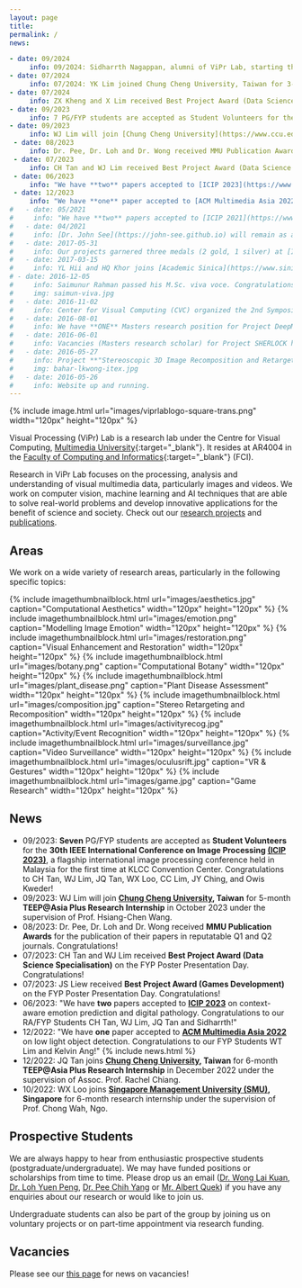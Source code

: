 ```yaml
---
layout: page
title:
permalink: /
news:

- date: 09/2024
     info: 09/2024: Sidharrth Nagappan, alumni of ViPr Lab, starting the MPhil in Advanced Computer Science programme in University of Cambridge, UK under the full Jardine Scholarship.
- date: 07/2024
     info: 07/2024: YK Lim joined Chung Cheng University, Taiwan for 3-month TEEP@Asia Plus Research Internship in July 2024 under the supervision of Prof. Wen-Nung Lie.
- date: 07/2024
     info: ZX Kheng and X Lim received Best Project Award (Data Science Specialisation) on the FYP Poster Presentation Day. Congratulations! .
- date: 09/2023
     info: 7 PG/FYP students are accepted as Student Volunteers for the [ICIP 2023](https://www.2023.ieeeicip.org/), a flagship international image processing conference, which will be held at KLCC Convention Center. Congratulations to CH Tan, WJ Lim, JQ Tan, WX Loo, CC Lim, JY Ching, and Owis Kweder! 
- date: 09/2023
     info: WJ Lim will join [Chung Cheng University](https://www.ccu.edu.tw/?Lang=en), Taiwan for 5-month research internship in October 2023 under the Taiwan Experience Education Program (TEEP) offered by Taiwan Government, under the supervision of [Prof. Hsiang-Chen Wang](https://deptime.ccu.edu.tw/p/405-1102-22900,c2239.php?Lang=en)
 - date: 08/2023
     info: Dr. Pee, Dr. Loh and Dr. Wong received MMU Publication Awards for the publication of their papers in top-tiered Q1 and Q2 journals. Congratulations! 
 - date: 07/2023
     info: CH Tan and WJ Lim received Best Project Award (Data Science Specialisation) on the FYP Poster Presentation Day. Congratulations! 
 - date: 06/2023
     info: "We have **two** papers accepted to [ICIP 2023](https://www.2023.ieeeicip.org/) on context-aware emotion prediction and digital pathology. Congratulations to our RA/FYP Students CH Tan, WJ Lim, JQ Tan and Sidharrth!"
 - date: 12/2023
     info: "We have **one** paper accepted to [ACM Multimedia Asia 2022](https://www.mmasia2022.org/) on low light object detection. Congratulations to our FYP Students WT Lim and Kelvin Ang!"
#   - date: 05/2021
#     info: "We have **two** papers accepted to [ICIP 2021](https://www.2021.ieeeicip.org/) on aesthetics captioning and micro-expression spotting."
#   - date: 04/2021
#     info: [Dr. John See](https://john-see.github.io) will remain as an Associate Member of this lab, as he takes on a new role at Heriot-Watt University Malaysia."
#   - date: 2017-05-31
#     info: Our projects garnered three medals (2 gold, 1 silver) at [ITEX 2017](https://itex.com.my/)!
#   - date: 2017-03-15
#     info: YL Hii and HQ Khor joins [Academic Sinica](https://www.sinica.edu.tw/en), Taiwan for 3-month research internship under [Prof. Cheng Wen-Huang](https://www.citi.sinica.edu.tw/~whcheng/).
# - date: 2016-12-05
#     info: Saimunur Rahman passed his M.Sc. viva voce. Congratulations!
#     img: saimun-viva.jpg
#   - date: 2016-11-02
#     info: Center for Visual Computing (CVC) organized the 2nd Symposium on Visual Computing Research, which was held at Shaftsbury Asteria, Cyberjaya.
#   - date: 2016-08-01
#     info: We have **ONE** Masters research position for Project DeepME. More information [here](/research/jobs/).
#   - date: 2016-06-01
#     info: Vacancies (Masters research scholar) for Project SHERLOCK have been filled!
#   - date: 2016-05-27
#     info: Project **"Stereoscopic 3D Image Recomposition and Retargeting"** led by Lai Kuan (with Baharul, Chun Hau, Wong Chee Onn and Low Kok-Lim (NUS)) has won a Gold Award at ITEX 2016!
#     img: bahar-lkwong-itex.jpg
#   - date: 2016-05-26
#     info: Website up and running.
---
```

{% include image.html url="images/viprlablogo-square-trans.png" width="120px" height="120px"  %}

Visual Processing (ViPr) Lab is a research lab under the Centre for Visual Computing, [Multimedia University]{:target="_blank"}. It resides at AR4004 in the [Faculty of Computing and Informatics]{:target="_blank"} (FCI).

Research in ViPr Lab focuses on the processing, analysis and understanding of visual multimedia data, particularly images and videos. We work on computer vision, machine learning and AI techniques that are able to solve real-world problems and develop innovative applications for the benefit of science and society. Check out our [research projects](/research/) and [publications](/papers/).

## Areas

We work on a wide variety of research areas, particularly in the following specific topics:

{% include imagethumbnailblock.html url="images/aesthetics.jpg" caption="Computational Aesthetics" width="120px" height="120px"  %}
{% include imagethumbnailblock.html url="images/emotion.png" caption="Modelling Image Emotion" width="120px" height="120px"  %}
{% include imagethumbnailblock.html url="images/restoration.png" caption="Visual Enhancement and Restoration" width="120px" height="120px"  %}
{% include imagethumbnailblock.html url="images/botany.png" caption="Computational Botany" width="120px" height="120px"  %}
{% include imagethumbnailblock.html url="images/plant_disease.png" caption="Plant Disease Assessment" width="120px" height="120px"  %}
{% include imagethumbnailblock.html url="images/composition.jpg" caption="Stereo Retargeting and Recomposition" width="120px" height="120px"  %}
{% include imagethumbnailblock.html url="images/activityrecog.jpg" caption="Activity/Event Recognition" width="120px" height="120px"  %}
{% include imagethumbnailblock.html url="images/surveillance.jpg" caption="Video Surveillance" width="120px" height="120px"  %}
{% include imagethumbnailblock.html url="images/oculusrift.jpg" caption="VR & Gestures" width="120px" height="120px"  %}
{% include imagethumbnailblock.html url="images/game.jpg" caption="Game Research" width="120px" height="120px"  %}

## News

- 09/2023: **Seven** PG/FYP students are accepted as **Student Volunteers** for the **30th IEEE International Conference on Image Processing [(ICIP 2023)](https://www.2023.ieeeicip.org/)**, a flagship international image processing conference held in Malaysia for the first time at KLCC Convention Center. Congratulations to CH Tan, WJ Lim, JQ Tan, WX Loo, CC Lim, JY Ching, and Owis Kweder! 
- 09/2023: WJ Lim will join **[Chung Cheng University](https://www.ccu.edu.tw/?Lang=en), Taiwan** for 5-month **TEEP@Asia Plus Research Internship** in October 2023 under the supervision of Prof. Hsiang-Chen Wang.
 - 08/2023: Dr. Pee, Dr. Loh and Dr. Wong received **MMU Publication Awards** for the publication of their papers in reputatable Q1 and Q2 journals. Congratulations! 
 - 07/2023: CH Tan and WJ Lim received **Best Project Award (Data Science Specialisation)** on the FYP Poster Presentation Day. Congratulations!
 - 07/2023: JS Liew received **Best Project Award (Games Development)** on the FYP Poster Presentation Day. Congratulations!
 - 06/2023: "We have **two** papers accepted to **[ICIP 2023](https://www.2023.ieeeicip.org/)** on context-aware emotion prediction and digital pathology. Congratulations to our RA/FYP Students CH Tan, WJ Lim, JQ Tan and Sidharrth!"
 - 12/2022: "We have **one** paper accepted to **[ACM Multimedia Asia 2022](https://www.mmasia2022.org/)** on low light object detection. Congratulations to our FYP Students WT Lim and Kelvin Ang!"
{% include news.html %}
- 12/2022: JQ Tan joins **[Chung Cheng University](https://www.ccu.edu.tw/?Lang=en), Taiwan** for 6-month **TEEP@Asia Plus Research Internship** in December 2022 under the supervision of Assoc. Prof. Rachel Chiang.
- 10/2022: WX Loo joins **[Singapore Management University (SMU)](https://scis.smu.edu.sg/), Singapore** for 6-month research internship under the supervision of Prof. Chong Wah, Ngo.
  
## Prospective Students

We are always happy to hear from enthusiastic prospective students (postgraduate/undergraduate). We may have funded positions or scholarships from time to time. Please drop us an email ([Dr. Wong Lai Kuan], [Dr. Loh Yuen Peng], [Dr. Pee Chih Yang] or [Mr. Albert Quek]) if you have any enquiries about our research or would like to join us.

Undergraduate students can also be part of the group by joining us on voluntary projects or on part-time appointment via research funding.

## Vacancies

Please see our [this page](/research/jobs/) for news on vacancies!

[Multimedia University]: http://www.mmu.edu.my
[Faculty of Computing and Informatics]: http://fci.mmu.edu.my
[Dr. Loh Yuen Peng]: mailto:yploh@mmu.edu.my
[Dr. Wong Lai Kuan]: mailto:lkwong@mmu.edu.my
[Dr. Pee Chih Yang]: mailto:cypee@mmu.edu.my
[Mr. Albert Quek]: mailto:quek.albert@mmu.edu.my

